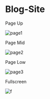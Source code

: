 # Blog-Site

Page Up

![page1](https://user-images.githubusercontent.com/40443383/188713521-4fdddfe8-cb50-442f-80d6-7539ff9fb7f0.png)

Page Mid

![page2](https://user-images.githubusercontent.com/40443383/188713505-f9c913a4-9e1f-416e-807b-5dd0f00a2cef.png)

Page Low

![page3](https://user-images.githubusercontent.com/40443383/188713509-336dbdd8-f8b7-4da6-8f82-18ab459ebb89.png)

Fullscreen

![f](https://user-images.githubusercontent.com/40443383/188713796-e052ba2a-75cb-4312-8882-f7d08f038d5d.png)
